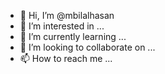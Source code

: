 - 👋 Hi, I’m @mbilalhasan
- 👀 I’m interested in ...
- 🌱 I’m currently learning ...
- 💞️ I’m looking to collaborate on ...
- 📫 How to reach me ...

<!---
mbilalhasan/mbilalhasan is a ✨ special ✨ repository because its `README.md` (this file) appears on your GitHub profile.
You can click the Preview link to take a look at your changes.
--->
